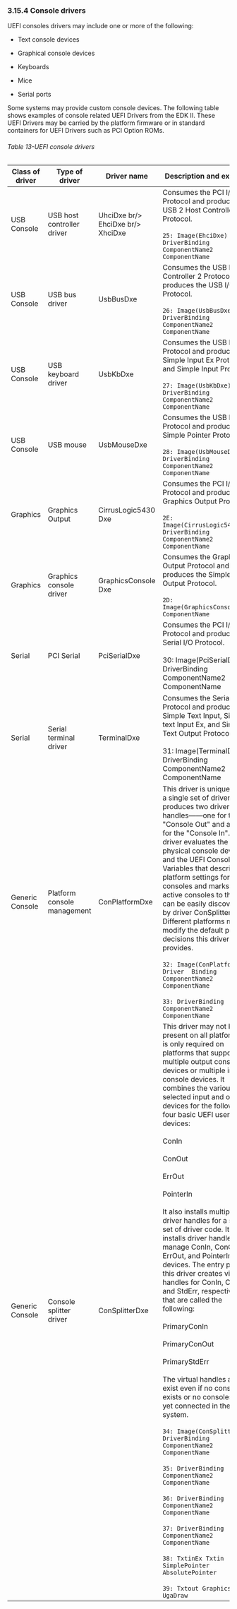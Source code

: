 <!--- @file
  3.15.4 Console drivers

  Copyright (c) 2012-2018, Intel Corporation. All rights reserved.<BR>

  Redistribution and use in source (original document form) and 'compiled'
  forms (converted to PDF, epub, HTML and other formats) with or without
  modification, are permitted provided that the following conditions are met:

  1) Redistributions of source code (original document form) must retain the
     above copyright notice, this list of conditions and the following
     disclaimer as the first lines of this file unmodified.

  2) Redistributions in compiled form (transformed to other DTDs, converted to
     PDF, epub, HTML and other formats) must reproduce the above copyright
     notice, this list of conditions and the following disclaimer in the
     documentation and/or other materials provided with the distribution.

  THIS DOCUMENTATION IS PROVIDED BY TIANOCORE PROJECT "AS IS" AND ANY EXPRESS OR
  IMPLIED WARRANTIES, INCLUDING, BUT NOT LIMITED TO, THE IMPLIED WARRANTIES OF
  MERCHANTABILITY AND FITNESS FOR A PARTICULAR PURPOSE ARE DISCLAIMED. IN NO
  EVENT SHALL TIANOCORE PROJECT  BE LIABLE FOR ANY DIRECT, INDIRECT, INCIDENTAL,
  SPECIAL, EXEMPLARY, OR CONSEQUENTIAL DAMAGES (INCLUDING, BUT NOT LIMITED TO,
  PROCUREMENT OF SUBSTITUTE GOODS OR SERVICES; LOSS OF USE, DATA, OR PROFITS;
  OR BUSINESS INTERRUPTION) HOWEVER CAUSED AND ON ANY THEORY OF LIABILITY,
  WHETHER IN CONTRACT, STRICT LIABILITY, OR TORT (INCLUDING NEGLIGENCE OR
  OTHERWISE) ARISING IN ANY WAY OUT OF THE USE OF THIS DOCUMENTATION, EVEN IF
  ADVISED OF THE POSSIBILITY OF SUCH DAMAGE.

-->

### 3.15.4 Console drivers

UEFI consoles drivers may include one or more of the following:

* Text console devices

* Graphical console devices

* Keyboards

* Mice

* Serial ports

Some systems may provide custom console devices. The following table shows
examples of console related UEFI Drivers from the EDK II. These UEFI Drivers
may be carried by the platform firmware or in standard containers for UEFI
Drivers such as PCI Option ROMs.

<div style="page-break-after: always;"></div>

###### Table 13-UEFI console drivers

| **Class of driver** | **Type of driver**        | **Driver name**                               | **Description and example**                                                                                  |
| ----------------- | --------------------------- | --------------------------------------------- | ------------------------------------------------------------------------------------------------------------ |
| USB Console       | USB host controller driver  | UhciDxe br/><br/> EhciDxe br/><br/> XhciDxe   | Consumes the PCI I/O Protocol and produces the USB 2 Host Controller Protocol. <br/><br/> `25: Image(EhciDxe) DriverBinding ComponentName2 ComponentName` |
| USB Console       | USB bus driver              | UsbBusDxe           | Consumes the USB Host Controller 2 Protocol and produces the USB I/O Protocol. <br/><br/> `26: Image(UsbBusDxe)  DriverBinding  ComponentName2  ComponentName`    |
| USB Console       | USB keyboard driver         | UsbKbDxe            | Consumes the USB I/O Protocol and produces the Simple Input Ex Protocol and Simple Input Protocol. <br/><br/> `27: Image(UsbKbDxe) DriverBinding ComponentName2 ComponentName`   |
| USB Console       | USB mouse                   | UsbMouseDxe         | Consumes the USB I/O Protocol and produces the Simple Pointer Protocol. <br/><br/>  `28: Image(UsbMouseDxe) DriverBinding ComponentName2 ComponentName`       |
| Graphics          | Graphics Output             | CirrusLogic5430 Dxe | Consumes the PCI I/O Protocol and produces the Graphics Output Protocol.<br/><br/>  `2E: Image(CirrusLogic5430Dxe)  DriverBinding ComponentName2 ComponentName` |
| Graphics          | Graphics console driver     | GraphicsConsole Dxe | Consumes the Graphics Output Protocol and produces the Simple Text Output Protocol.  <br/><br/>  `2D: Image(GraphicsConsoleDxe)  ComponentName`      |
| Serial            | PCI Serial                  | PciSerialDxe        | Consumes the PCI I/O Protocol and produces the Serial I/O Protocol.  <br/><br/>  30: Image(PciSerialDxe) DriverBinding ComponentName2 ComponentName       |
| Serial            | Serial terminal driver      | TerminalDxe         | Consumes the Serial I/O Protocol and produces the Simple Text Input, Simple text Input Ex, and Simple Text Output Protocols.  <br/><br/> 31: Image(TerminalDxe) DriverBinding ComponentName2 ComponentName           |
| Generic Console   | Platform console management | ConPlatformDxe      | This driver is unique in that a single set of driver code produces two driver handles――one for the "Console Out" and another for the "Console In". This driver evaluates the set of physical console devices and the UEFI Console Variables that describe the platform settings for active consoles and marks the active consoles to they can be easily discovered by driver ConSplitterDxe. Different platforms may modify the default policy decisions this driver provides.  <br/><br/>  `32: Image(ConPlatformDxe) Driver  Binding ComponentName2 ComponentName`  <br/><br/>  `33: DriverBinding ComponentName2 ComponentName`      |
| Generic Console   | Console splitter driver     | ConSplitterDxe      | This driver may not be present on all platforms. It is only required on platforms that support multiple output console devices or multiple input console devices. It combines the various selected input and output devices for the following four basic UEFI user devices: <br/><br/> ConIn <br/><br/> ConOut <br/><br/> ErrOut <br/><br/> PointerIn <br/><br/> It also installs multiple driver handles for a single set of driver code. It installs driver handles to manage ConIn, ConOut, ErrOut, and PointerIn devices. The entry point of this driver creates virtual handles for ConIn, ConOut, and StdErr, respectively, that are called the following: <br/><br/> PrimaryConIn <br/><br/> PrimaryConOut <br/><br/> PrimaryStdErr <br/><br/>  The virtual handles always exist even if no console exists or no consoles are yet connected in the system.  <br/><br/> `34: Image(ConSplitterDxe) DriverBinding ComponentName2  ComponentName` <br/><br/> `35: DriverBinding ComponentName2 ComponentName`  <br/><br/> `36: DriverBinding ComponentName2 ComponentName` <br/><br/> `37: DriverBinding ComponentName2  ComponentName` <br/><br/> `38: TxtinEx Txtin SimplePointer AbsolutePointer` <br/><br/> `39: Txtout GraphicsOutput UgaDraw`   |
